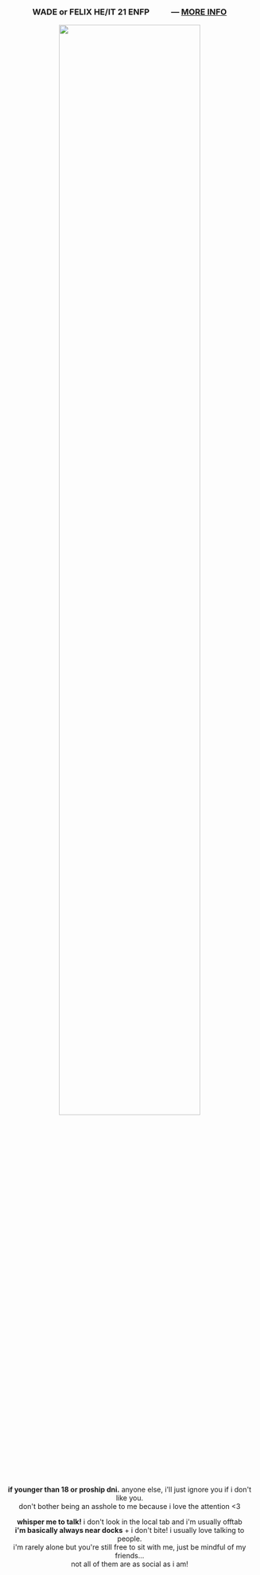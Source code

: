 <h3 p align="center">WADE or FELIX HE/IT 21 ENFP <img src="https://files.catbox.moe/kbah8x.png" height="16px"> <img src="https://files.catbox.moe/eezq86.png" height="16px"> ― <a href="https://funny.straw.page/">MORE INFO</a></h3>
<p align="center"><img src="https://files.catbox.moe/08jnua.jpg" style="width: 75%;"></p>
<p align="center"><b>if younger than 18 or proship dni.</b> anyone else, i'll just ignore you if i don't like you.
<br>don't bother being an asshole to me because i love the attention <3</p>
<p align="center">
<b>whisper me to talk!</b> i don't look in the local tab and i'm usually offtab
<br><b>i'm basically always near docks</b> + i don't bite! i usually love talking to people.
<br>i'm rarely alone but you're still free to sit with me, just be mindful of my friends...
<br>not all of them are as social as i am!</p>
